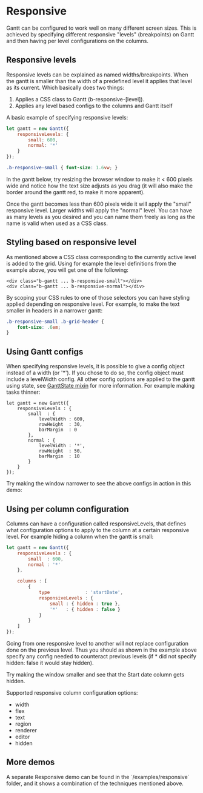 # Responsive

Gantt can be configured to work well on many different screen sizes. This is achieved by specifying different
responsive "levels" (breakpoints) on Gantt and then having per level configurations on the columns.

## Responsive levels

Responsive levels can be explained as named widths/breakpoints. When the gantt is smaller than the width of a 
predefined level it applies that level as its current. Which basically does two things:

1. Applies a CSS class to Gantt (b-responsive-[level]).
2. Applies any level based configs to the columns and Gantt itself

A basic example of specifying responsive levels:

```javascript
let gantt = new Gantt({
    responsiveLevels: {
        small: 600,
        normal: '*'
    }
});
```

```css
.b-responsive-small { font-size: 1.6vw; }
```

In the gantt below, try resizing the browser window to make it < 600 pixels wide and notice how the text size adjusts
as you drag (it will also make the border around the gantt red, to make it more apparent).

<div class="external-example" data-file="gantt/guides/responsive/basic.js"></div>

Once the gantt becomes less than 600 pixels wide it will apply the "small" responsive level. Larger widths will
apply the "normal" level. You can have as many levels as you desired and you can name them freely as long as the name is
valid when used as a CSS class.

## Styling based on responsive level

As mentioned above a CSS class corresponding to the currently active level is added to the grid. Using for example the
level definitions from the example above, you will get one of the following:

```
<div class="b-gantt ... b-responsive-small"></div>
<div class="b-gantt ... b-responsive-normal"></div>

```

By scoping your CSS rules to one of those selectors you can have styling applied depending on responsive level. For
example, to make the text smaller in headers in a narrower gantt:

```css
.b-responsive-small .b-grid-header {
    font-size: .6em;
}
```

## Using Gantt configs

When specifying responsive levels, it is possible to give a config object instead of a width (or '*'). If you chose to
do so, the config object must include a levelWidth config. All other config options are applied to the gantt using state,
see [GanttState mixin](#Gantt.view.mixin.GanttState) for more information. For example making tasks thinner:

```
let gantt = new Gantt({
    responsiveLevels : {
        small  : {
            levelWidth : 600,
            rowHeight  : 30,
            barMargin  : 0
        },
        normal : {
            levelWidth : '*',
            rowHeight  : 50,
            barMargin  : 10
        }
    }
});
```

Try making the window narrower to see the above configs in action in this demo:

<div class="external-example" data-file="gantt/guides/responsive/advanced.js"></div>

## Using per column configuration

Columns can have a configuration called responsiveLevels, that defines what configuration options to apply to the column
at a certain responsive level. For example hiding a column when the gantt is small:

```javascript
let gantt = new Gantt({
    responsiveLevels : {
        small  : 600,
        normal : '*'
    },

    columns : [
        {
            type             : 'startDate',
            responsiveLevels : {
                small : { hidden : true },
                '*'   : { hidden : false }
            }
        }
    ]
});
```

Going from one responsive level to another will not replace configuration done on the previous level. Thus you should as
shown in the example above specify any config needed to counteract previous levels (if * did not specify hidden: false
it would stay hidden).

Try making the window smaller and see that the Start date column gets hidden.

<div class="external-example" data-file="gantt/guides/responsive/columns.js"></div>

Supported responsive column configuration options:

* width
* flex
* text
* region
* renderer
* editor
* hidden

## More demos
A separate Responsive demo can be found in the ´/examples/responsive´ folder, and it shows a combination of the techniques mentioned above.
